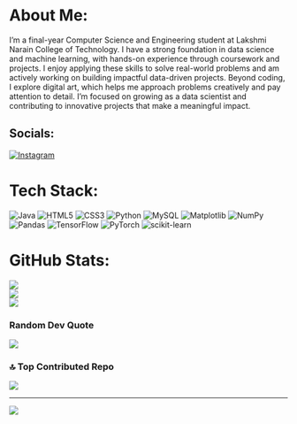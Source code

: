 # About Me:
I’m a final-year Computer Science and Engineering student at Lakshmi Narain College of Technology. I have a strong foundation in data science and machine learning, with hands-on experience through coursework and projects. I enjoy applying these skills to solve real-world problems and am actively working on building impactful data-driven projects. Beyond coding, I explore digital art, which helps me approach problems creatively and pay attention to detail. I’m focused on growing as a data scientist and contributing to innovative projects that make a meaningful impact.


## Socials:
[![Instagram](https://img.shields.io/badge/Instagram-%23E4405F.svg?logo=Instagram&logoColor=white)](https://instagram.com/sam__y) 

# Tech Stack:
![Java](https://img.shields.io/badge/java-%23ED8B00.svg?style=for-the-badge&logo=openjdk&logoColor=white) ![HTML5](https://img.shields.io/badge/html5-%23E34F26.svg?style=for-the-badge&logo=html5&logoColor=white) ![CSS3](https://img.shields.io/badge/css3-%231572B6.svg?style=for-the-badge&logo=css3&logoColor=white) ![Python](https://img.shields.io/badge/python-3670A0?style=for-the-badge&logo=python&logoColor=ffdd54) ![MySQL](https://img.shields.io/badge/mysql-4479A1.svg?style=for-the-badge&logo=mysql&logoColor=white) ![Matplotlib](https://img.shields.io/badge/Matplotlib-%23ffffff.svg?style=for-the-badge&logo=Matplotlib&logoColor=black) ![NumPy](https://img.shields.io/badge/numpy-%23013243.svg?style=for-the-badge&logo=numpy&logoColor=white) ![Pandas](https://img.shields.io/badge/pandas-%23150458.svg?style=for-the-badge&logo=pandas&logoColor=white) ![TensorFlow](https://img.shields.io/badge/TensorFlow-%23FF6F00.svg?style=for-the-badge&logo=TensorFlow&logoColor=white) ![PyTorch](https://img.shields.io/badge/PyTorch-%23EE4C2C.svg?style=for-the-badge&logo=PyTorch&logoColor=white) ![scikit-learn](https://img.shields.io/badge/scikit--learn-%23F7931E.svg?style=for-the-badge&logo=scikit-learn&logoColor=white)
# GitHub Stats:
![](https://github-readme-stats.vercel.app/api?username=Sam-y62&theme=prussian&hide_border=false&include_all_commits=false&count_private=false)<br/>
![](https://github-readme-streak-stats.herokuapp.com/?user=Sam-y62&theme=prussian&hide_border=false)<br/>
![](https://github-readme-stats.vercel.app/api/top-langs/?username=Sam-y62&theme=prussian&hide_border=false&include_all_commits=false&count_private=false&layout=compact)

### Random Dev Quote
![](https://quotes-github-readme.vercel.app/api?type=horizontal&theme=radical)

### 🔝 Top Contributed Repo
![](https://github-contributor-stats.vercel.app/api?username=Sam-y62&limit=5&theme=dark&combine_all_yearly_contributions=true)

---
[![](https://visitcount.itsvg.in/api?id=Sam-y62&icon=0&color=0)](https://visitcount.itsvg.in)

<!-- Proudly created with GPRM ( https://gprm.itsvg.in ) -->
